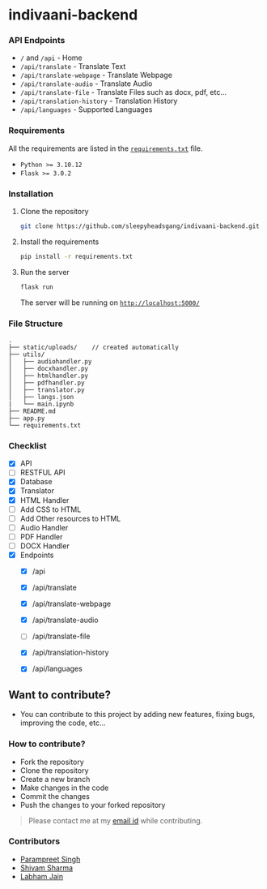 # indivaani-backend

### API Endpoints
-   `/` and `/api` - Home
-   `/api/translate` - Translate Text
-   `/api/translate-webpage` - Translate Webpage
-   `/api/translate-audio` - Translate Audio
-   `/api/translate-file` - Translate Files such as docx, pdf, etc...
-   `/api/translation-history` - Translation History
-   `/api/languages` - Supported Languages


### Requirements
All the requirements are listed in the [`requirements.txt`](./requirements.txt) file.
-   `Python >= 3.10.12`
-   `Flask >= 3.0.2`

### Installation
1.  Clone the repository
    ```bash
    git clone https://github.com/sleepyheadsgang/indivaani-backend.git
    ```
2.  Install the requirements
    ```bash
    pip install -r requirements.txt
    ```
3.  Run the server
    ```bash
    flask run
    ```
    The server will be running on [`http://localhost:5000/`](http://localhost:5000/)

### File Structure
```
.
├── static/uploads/    // created automatically
├── utils/
│   ├── audiohandler.py
│   ├── docxhandler.py
│   ├── htmlhandler.py
│   ├── pdfhandler.py
│   ├── translator.py
│   ├── langs.json
|   └── main.ipynb
├── README.md
├── app.py
└── requirements.txt
```

### Checklist
-   [x]  API
-   [ ]  RESTFUL API
-   [x]  Database
-   [x]  Translator
-   [x]  HTML Handler
-   [ ]  Add CSS to HTML
-   [ ]  Add Other resources to HTML
-   [ ]  Audio Handler
-   [ ]  PDF Handler
-   [ ]  DOCX Handler
-   [x]  Endpoints
    -   [x]  /api
    -   [x]  /api/translate
    -   [x]  /api/translate-webpage
    -   [x]  /api/translate-audio
    -   [ ]  /api/translate-file
    -   [x]  /api/translation-history
    -   [x]  /api/languages


## Want to contribute?

-   You can contribute to this project by adding new features, fixing bugs, improving the code, etc...

### How to contribute?

-   Fork the repository
-   Clone the repository
-   Create a new branch
-   Make changes in the code
-   Commit the changes
-   Push the changes to your forked repository

> Please contact me at my [email id](mailto:connectwithparam.30@gmail.com) while contributing.

### Contributors
-   [Parampreet Singh](https://github.com/Param302)
-   [Shivam Sharma](https://github.com/theshivam7)
-   [Labham Jain](https://github.com/Labham-Jain)

